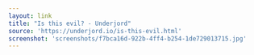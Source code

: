```yaml
---
layout: link
title: "Is this evil? - Underjord"
source: 'https://underjord.io/is-this-evil.html'
screenshot: 'screenshots/f7bca16d-922b-4ff4-b254-1de729013715.jpg'
---
```


